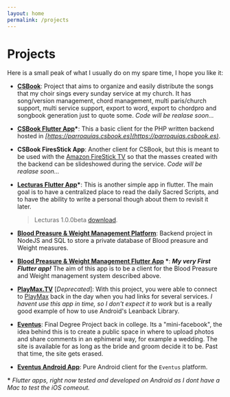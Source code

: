 ```yaml
---
layout: home
permalink: /projects
---
```

# Projects
Here is a small peak of what I usually do on my spare time, I hope you like it:

- **[CSBook](https://csbook.es)**: Project that aims to organize and easily distribute the songs that my choir sings every sunday service at my church. It has song/version management, chord management, multi paris/church support, multi service support, export to word, export to chordpro and songbook generation just to quote some. _Code will be realase soon..._

- **[CSBook Flutter App](https://github.com/hkfuertes/csbook_app)\***: This a basic client for the PHP written backend hosted in _[https://parroquias.csbook.es](https://parroquias.csbook.es)_.

- **CSBook FiresStick App**: Another client for CSBook, but this is meant to be used with the [Amazon FireStick TV](https://www.amazon.es/gp/product/B07PVCVBN7/ref=k-xs_es_ups_dz_tkl) so that the masses created with the backend can be slideshowed during the service.
_Code will be realase soon..._

- **[Lecturas Flutter App](https://github.com/hkfuertes/Lecturas)\***: This is another simple app in flutter. The main goal is to have a centralized place to read the daily Sacred Scripts, and to have the ability to write a personal though about them to revisit it later.
  >Lecturas 1.0.0beta [download](https://github.com/hkfuertes/Lecturas/releases/download/1.0.0beta/Lecturas.beta.apk).

- **[Blood Preasure & Weight Management Platform](https://github.com/hkfuertes/tension-app-server-sql)**: Backend project in NodeJS and SQL to store a private database of Blood preasure and Weight measures.

- **[Blood Preasure & Weight Management Flutter App](https://github.com/hkfuertes/tension-app-flutter) \***: _**My very First Flutter app!**_ The aim of this app is to be a client for the Blood Preasure and Weight management system described above.

- **[PlayMax.TV](https://github.com/hkfuertes/PlayMax.TV)** [_Deprecated_]: With this project, you were able to connect to [PlayMax](https://playmax.mx) back in the day when you had links for several services. _I havent use this app in time, so I don't expect it to work_ but is a really good example of how to use Android's Leanback Library.

- **[Eventus](https://github.com/hkfuertes/eventus)**: Final Degree Project back in college. Its a "mini-facebook", the idea behind this is to create a public space in where to upload photos and share comments in an ephimeral way, for example a wedding. The site is available for as long as the bride and groom decide it to be. Past that time, the site gets erased.

- **[Eventus Android App](https://github.com/hkfuertes/eventus-android)**: Pure Android client for the `Eventus` platform.

 **\*** _Flutter apps, right now tested and developed on Android as I dont have a Mac to test the iOS comeout._